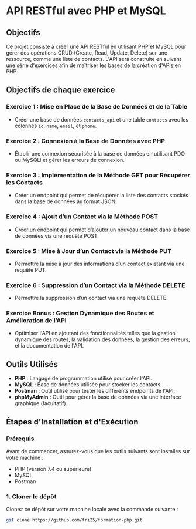 # API RESTful avec PHP et MySQL

## Objectifs

Ce projet consiste à créer une API RESTful en utilisant PHP et MySQL pour gérer des opérations CRUD (Create, Read, Update, Delete) sur une ressource, comme une liste de contacts. L'API sera construite en suivant une série d'exercices afin de maîtriser les bases de la création d'APIs en PHP.

## Objectifs de chaque exercice

### Exercice 1 : Mise en Place de la Base de Données et de la Table
- Créer une base de données `contacts_api` et une table `contacts` avec les colonnes `id`, `name`, `email`, et `phone`.

### Exercice 2 : Connexion à la Base de Données avec PHP
- Établir une connexion sécurisée à la base de données en utilisant PDO ou MySQLi et gérer les erreurs de connexion.

### Exercice 3 : Implémentation de la Méthode GET pour Récupérer les Contacts
- Créer un endpoint qui permet de récupérer la liste des contacts stockés dans la base de données au format JSON.

### Exercice 4 : Ajout d’un Contact via la Méthode POST
- Créer un endpoint qui permet d’ajouter un nouveau contact dans la base de données via une requête POST.

### Exercice 5 : Mise à Jour d’un Contact via la Méthode PUT
- Permettre la mise à jour des informations d’un contact existant via une requête PUT.

### Exercice 6 : Suppression d’un Contact via la Méthode DELETE
- Permettre la suppression d’un contact via une requête DELETE.

### Exercice Bonus : Gestion Dynamique des Routes et Amélioration de l’API
- Optimiser l'API en ajoutant des fonctionnalités telles que la gestion dynamique des routes, la validation des données, la gestion des erreurs, et la documentation de l'API.

## Outils Utilisés

- **PHP** : Langage de programmation utilisé pour créer l'API.
- **MySQL** : Base de données utilisée pour stocker les contacts.
- **Postman** : Outil utilisé pour tester les différents endpoints de l'API.
- **phpMyAdmin** : Outil pour gérer la base de données via une interface graphique (facultatif).

## Étapes d'Installation et d'Exécution

### Prérequis
Avant de commencer, assurez-vous que les outils suivants sont installés sur votre machine :

- PHP (version 7.4 ou supérieure)
- MySQL
- Postman

### 1. Cloner le dépôt
Clonez ce dépôt sur votre machine locale avec la commande suivante :

```bash
git clone https://github.com/fri25/formation-php.git
